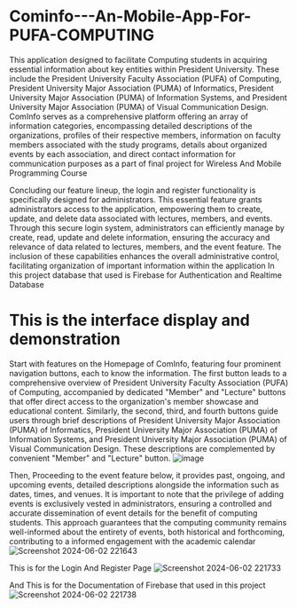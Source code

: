 # Cominfo---An-Mobile-App-For-PUFA-COMPUTING

 This application designed to facilitate Computing
 students in acquiring essential information about key entities within President University.
 These include the President University Faculty Association (PUFA) of Computing,
 President University Major Association (PUMA) of Informatics, President University
 Major Association (PUMA) of Information Systems, and President University Major
 Association (PUMA) of Visual Communication Design. ComInfo serves as a
 comprehensive platform offering an array of information categories, encompassing
 detailed descriptions of the organizations, profiles of their respective members,
 information on faculty members associated with the study programs, details about
 organized events by each association, and direct contact information for communication
 purposes as a part of final project for Wireless And Mobile Programming Course

 Concluding our feature lineup, the login and register functionality is specifically designed
 for administrators. This essential feature grants administrators access to the application,
 empowering them to create, update, and delete data associated with lectures, members, and
 events. Through this secure login system, administrators can efficiently manage by create, read,
 update and delete information, ensuring the accuracy and relevance of data related to lectures,
 members, and the event feature. The inclusion of these capabilities enhances the overall
 administrative control, facilitating organization of important information within the application
 In this project database that used is Firebase for Authentication and Realtime Database

# This is the interface display and demonstration
 Start with features on the Homepage of ComInfo, featuring four prominent navigation
 buttons, each to know the information. The first button leads to a comprehensive overview of
 President University Faculty Association (PUFA) of Computing, accompanied by dedicated
 "Member" and "Lecture" buttons that offer direct access to the organization's member showcase
 and educational content. Similarly, the second, third, and fourth buttons guide users through brief
 descriptions of President University Major Association (PUMA) of Informatics, President
 University Major Association (PUMA) of Information Systems, and President University Major
 Association (PUMA) of Visual Communication Design. These descriptions are complemented
 by convenient "Member" and "Lecture" button.
![image](https://github.com/rifkiimmanuel/Cominfo---An-Mobile-App-For-PUFA-COMPUTING/assets/118416978/d99dab9b-d768-45d3-b92e-e3ecd50e9da2)

 Then, Proceeding to the event feature below, it provides past, ongoing, and upcoming events,
 detailed descriptions alongside the information such as dates, times, and venues. It is important
 to note that the privilege of adding events is exclusively vested in administrators, ensuring a
 controlled and accurate dissemination of event details for the benefit of computing students. This
 approach guarantees that the computing community remains well-informed about the entirety of
 events, both historical and forthcoming, contributing to a informed engagement with the
 academic calendar
![Screenshot 2024-06-02 221643](https://github.com/rifkiimmanuel/Cominfo---An-Mobile-App-For-PUFA-COMPUTING/assets/118416978/6d8893e2-ec10-4e8c-9d85-2089cebb3192)

This is for the Login And Register Page
![Screenshot 2024-06-02 221733](https://github.com/rifkiimmanuel/Cominfo---An-Mobile-App-For-PUFA-COMPUTING/assets/118416978/22d653a5-7d51-426b-aa4f-097c0983cc1d)

And This is for the Documentation of Firebase that used in this project
![Screenshot 2024-06-02 221738](https://github.com/rifkiimmanuel/Cominfo---An-Mobile-App-For-PUFA-COMPUTING/assets/118416978/4da39bd1-8cf2-40d4-9880-d2b93bf2e797)


